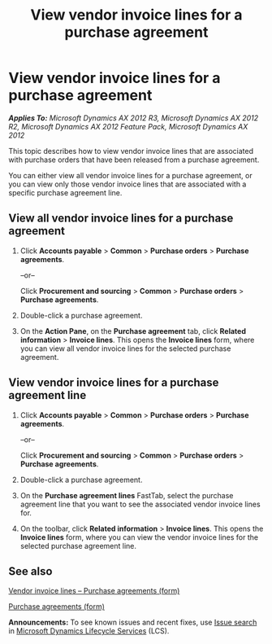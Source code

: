﻿---
title: View vendor invoice lines for a purchase agreement
TOCTitle: View vendor invoice lines for a purchase agreement
ms:assetid: af0d9bf1-ef89-489b-9bee-364eb8707ea7
ms:mtpsurl: https://technet.microsoft.com/en-us/library/Hh545529(v=AX.60)
ms:contentKeyID: 37832524
ms.date: 04/18/2014
mtps_version: v=AX.60
---

# View vendor invoice lines for a purchase agreement 


_**Applies To:** Microsoft Dynamics AX 2012 R3, Microsoft Dynamics AX 2012 R2, Microsoft Dynamics AX 2012 Feature Pack, Microsoft Dynamics AX 2012_

This topic describes how to view vendor invoice lines that are associated with purchase orders that have been released from a purchase agreement.

You can either view all vendor invoice lines for a purchase agreement, or you can view only those vendor invoice lines that are associated with a specific purchase agreement line.

## View all vendor invoice lines for a purchase agreement

1.  Click **Accounts payable** \> **Common** \> **Purchase orders** \> **Purchase agreements**.
    
    –or–
    
    Click **Procurement and sourcing** \> **Common** \> **Purchase orders** \> **Purchase agreements**.

2.  Double-click a purchase agreement.

3.  On the **Action Pane**, on the **Purchase agreement** tab, click **Related information** \> **Invoice lines**. This opens the **Invoice lines** form, where you can view all vendor invoice lines for the selected purchase agreement.

## View vendor invoice lines for a purchase agreement line

1.  Click **Accounts payable** \> **Common** \> **Purchase orders** \> **Purchase agreements**.
    
    –or–
    
    Click **Procurement and sourcing** \> **Common** \> **Purchase orders** \> **Purchase agreements**.

2.  Double-click a purchase agreement.

3.  On the **Purchase agreement lines** FastTab, select the purchase agreement line that you want to see the associated vendor invoice lines for.

4.  On the toolbar, click **Related information** \> **Invoice lines**. This opens the **Invoice lines** form, where you can view the vendor invoice lines for the selected purchase agreement line.

## See also

[Vendor invoice lines – Purchase agreements (form)](https://technet.microsoft.com/en-us/library/hh227614\(v=ax.60\))

[Purchase agreements (form)](https://technet.microsoft.com/en-us/library/hh209550\(v=ax.60\))

  
**Announcements:** To see known issues and recent fixes, use [Issue search](http://go.microsoft.com/fwlink/?linkid=389258) in [Microsoft Dynamics Lifecycle Services](http://go.microsoft.com/fwlink/?linkid=306505) (LCS).

